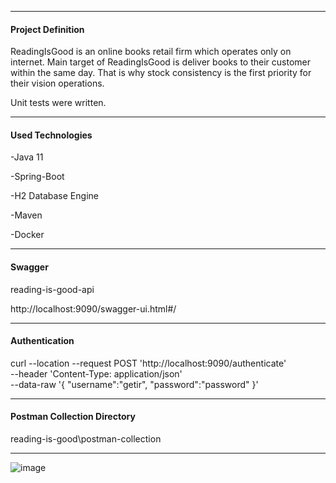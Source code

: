 -------------------------------------
#### **Project Definition**

ReadingIsGood is an online books retail firm which operates only on internet. Main target of
ReadingIsGood is deliver books to their customer within the same day. That is why stock consistency
is the first priority for their vision operations.

Unit tests were written.

-------------------------------------

#### **Used Technologies**

-Java 11

-Spring-Boot

-H2 Database Engine

-Maven

-Docker

-------------------------------------

#### **Swagger**

reading-is-good-api

http://localhost:9090/swagger-ui.html#/


-------------------------------------



#### **Authentication**

curl --location --request POST 'http://localhost:9090/authenticate' \
--header 'Content-Type: application/json' \
--data-raw '{
    "username":"getir",
    "password":"password"
}'


-------------------------------------

#### **Postman Collection Directory**

reading-is-good\postman-collection

-------------------------------------


![image](https://user-images.githubusercontent.com/34651478/117572460-b3744500-b0db-11eb-9c4b-5b365e43b2b5.png)
